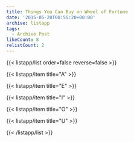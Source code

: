 ```yaml
---
title: Things You Can Buy on Wheel of Fortune
date: '2015-05-20T00:55:20+00:00'
archive: listapp
tags: 
  - Archive Post
likeCount: 8
relistCount: 2
---
```



{{< listapp/list order=false reverse=false >}}

   {{< listapp/item title="A" >}}

   {{< listapp/item title="E" >}}

   {{< listapp/item title="I" >}}

   {{< listapp/item title="O" >}}

   {{< listapp/item title="U" >}}

{{< /listapp/list >}}
